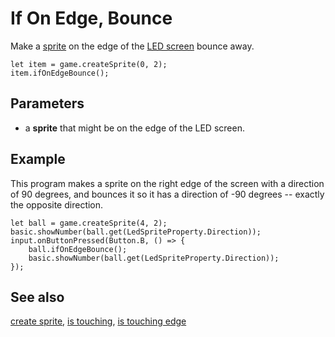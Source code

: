 # If On Edge, Bounce

Make a [sprite](/reference/game/create-sprite) on the edge of the [LED screen](/device/screen) bounce away.

```sig
let item = game.createSprite(0, 2);
item.ifOnEdgeBounce();
```

## Parameters

* a **sprite** that might be on the edge of the LED screen.

## Example

This program makes a sprite on the right edge of the screen with a direction of 90 degrees, and bounces it so it has a direction of -90 degrees -- exactly the opposite direction.

```blocks
let ball = game.createSprite(4, 2);
basic.showNumber(ball.get(LedSpriteProperty.Direction));
input.onButtonPressed(Button.B, () => {
    ball.ifOnEdgeBounce();
    basic.showNumber(ball.get(LedSpriteProperty.Direction));
});
```

## See also

[create sprite](/reference/game/create-sprite), [is touching](/reference/game/is-touching), [is touching edge](/reference/game/is-touching-edge)